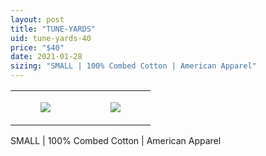 ```yaml
---
layout: post
title: "TUNE-YARDS"
uid: tune-yards-40
price: "$40"
date: 2021-01-28
sizing: "SMALL | 100% Combed Cotton | American Apparel"
---
```




<table style="width:100%;"><tr><td style="vertical-align:top;">
      <figure class="tmblr-full" data-orig-height="2048" data-orig-width="1365" data-orig-src="https://concertshirts.netlify.app/shirts/0320/0320-01.jpg"><img src="https://64.media.tumblr.com/b60953babb647a59798fd7f064d2c26f/ee23db221fadda6d-8d/s540x810/cbd388004c21eb2276e8c0dabbe903ad4242ae67.jpg" data-orig-height="2048" data-orig-width="1365" data-orig-src="https://concertshirts.netlify.app/shirts/0320/0320-01.jpg"/></figure></td>
    <td style="vertical-align:top;">
      <figure class="tmblr-full" data-orig-height="2048" data-orig-width="1365" data-orig-src="https://concertshirts.netlify.app/shirts/0320/0320-02.jpg"><img src="https://64.media.tumblr.com/ba6617bdded9ab9323a6b8609e83ef7a/ee23db221fadda6d-c3/s540x810/4c98d5b325fc5a7f1be40ad8b864deb28c82be2c.jpg" data-orig-height="2048" data-orig-width="1365" data-orig-src="https://concertshirts.netlify.app/shirts/0320/0320-02.jpg"/></figure></td>
  </tr></table><p>
  SMALL | 100% Combed Cotton | American Apparel
</p>
